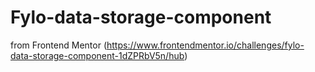 # Fylo-data-storage-component

from Frontend Mentor (https://www.frontendmentor.io/challenges/fylo-data-storage-component-1dZPRbV5n/hub)
